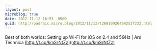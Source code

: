 ```yaml
---
layout: post
microblog: true
date: 2012-11-12 16:53 -0500
guid: http://padraic.micro.blog/2012/11/12/t268109264642527232.html
---
```

Best of both worlds: Setting up Wi-Fi for iOS on 2.4 and 5GHz | Ars Technica [http://t.co/kmSrNtZz](http://t.co/kmSrNtZz)
